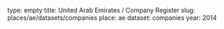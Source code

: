 type: empty
title: United Arab Emirates / Company Register
slug: places/ae/datasets/companies
place: ae
dataset: companies
year: 2014
